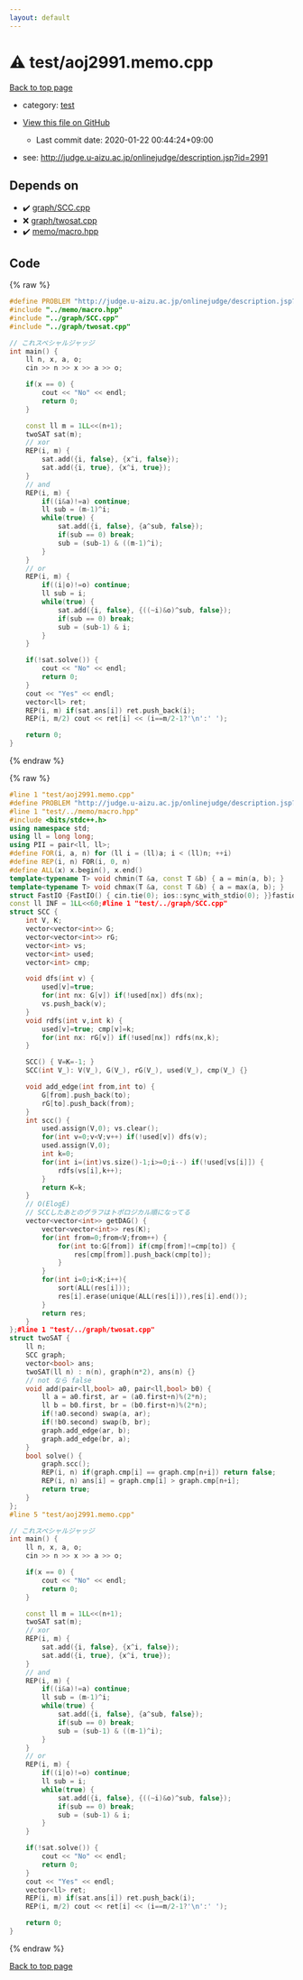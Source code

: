 ```yaml
---
layout: default
---
```


<!-- mathjax config similar to math.stackexchange -->
<script type="text/javascript" async
  src="https://cdnjs.cloudflare.com/ajax/libs/mathjax/2.7.5/MathJax.js?config=TeX-MML-AM_CHTML">
</script>
<script type="text/x-mathjax-config">
  MathJax.Hub.Config({
    TeX: { equationNumbers: { autoNumber: "AMS" }},
    tex2jax: {
      inlineMath: [ ['$','$'] ],
      processEscapes: true
    },
    "HTML-CSS": { matchFontHeight: false },
    displayAlign: "left",
    displayIndent: "2em"
  });
</script>

<script type="text/javascript" src="https://cdnjs.cloudflare.com/ajax/libs/jquery/3.4.1/jquery.min.js"></script>
<script src="https://cdn.jsdelivr.net/npm/jquery-balloon-js@1.1.2/jquery.balloon.min.js" integrity="sha256-ZEYs9VrgAeNuPvs15E39OsyOJaIkXEEt10fzxJ20+2I=" crossorigin="anonymous"></script>
<script type="text/javascript" src="../../assets/js/copy-button.js"></script>
<link rel="stylesheet" href="../../assets/css/copy-button.css" />


# :warning: test/aoj2991.memo.cpp

<a href="../../index.html">Back to top page</a>

* category: <a href="../../index.html#098f6bcd4621d373cade4e832627b4f6">test</a>
* <a href="{{ site.github.repository_url }}/blob/master/test/aoj2991.memo.cpp">View this file on GitHub</a>
    - Last commit date: 2020-01-22 00:44:24+09:00


* see: <a href="http://judge.u-aizu.ac.jp/onlinejudge/description.jsp?id=2991">http://judge.u-aizu.ac.jp/onlinejudge/description.jsp?id=2991</a>


## Depends on

* :heavy_check_mark: <a href="../graph/SCC.cpp.html">graph/SCC.cpp</a>
* :x: <a href="../graph/twosat.cpp.html">graph/twosat.cpp</a>
* :heavy_check_mark: <a href="../memo/macro.hpp.html">memo/macro.hpp</a>


## Code

<a id="unbundled"></a>
{% raw %}
```cpp
#define PROBLEM "http://judge.u-aizu.ac.jp/onlinejudge/description.jsp?id=2991"
#include "../memo/macro.hpp"
#include "../graph/SCC.cpp"
#include "../graph/twosat.cpp"

// これスペシャルジャッジ
int main() {
    ll n, x, a, o;
    cin >> n >> x >> a >> o;

    if(x == 0) {
        cout << "No" << endl;
        return 0;
    }

    const ll m = 1LL<<(n+1);
    twoSAT sat(m);
    // xor
    REP(i, m) {
        sat.add({i, false}, {x^i, false});
        sat.add({i, true}, {x^i, true});
    }
    // and
    REP(i, m) {
        if((i&a)!=a) continue;
        ll sub = (m-1)^i;
        while(true) {
            sat.add({i, false}, {a^sub, false});
            if(sub == 0) break;
            sub = (sub-1) & ((m-1)^i);
        }
    }
    // or
    REP(i, m) {
        if((i|o)!=o) continue;
        ll sub = i;
        while(true) {
            sat.add({i, false}, {((~i)&o)^sub, false});
            if(sub == 0) break;
            sub = (sub-1) & i;
        }
    }

    if(!sat.solve()) {
        cout << "No" << endl;
        return 0;
    }
    cout << "Yes" << endl;
    vector<ll> ret;
    REP(i, m) if(sat.ans[i]) ret.push_back(i);
    REP(i, m/2) cout << ret[i] << (i==m/2-1?'\n':' ');

    return 0;
}
```
{% endraw %}

<a id="bundled"></a>
{% raw %}
```cpp
#line 1 "test/aoj2991.memo.cpp"
#define PROBLEM "http://judge.u-aizu.ac.jp/onlinejudge/description.jsp?id=2991"
#line 1 "test/../memo/macro.hpp"
#include <bits/stdc++.h>
using namespace std;
using ll = long long;
using PII = pair<ll, ll>;
#define FOR(i, a, n) for (ll i = (ll)a; i < (ll)n; ++i)
#define REP(i, n) FOR(i, 0, n)
#define ALL(x) x.begin(), x.end()
template<typename T> void chmin(T &a, const T &b) { a = min(a, b); }
template<typename T> void chmax(T &a, const T &b) { a = max(a, b); }
struct FastIO {FastIO() { cin.tie(0); ios::sync_with_stdio(0); }}fastiofastio;
const ll INF = 1LL<<60;#line 1 "test/../graph/SCC.cpp"
struct SCC {
    int V, K;
    vector<vector<int>> G;
    vector<vector<int>> rG;
    vector<int> vs;
    vector<int> used;
    vector<int> cmp;

    void dfs(int v) {
        used[v]=true;
        for(int nx: G[v]) if(!used[nx]) dfs(nx);
        vs.push_back(v);
    }
    void rdfs(int v,int k) {
        used[v]=true; cmp[v]=k;
        for(int nx: rG[v]) if(!used[nx]) rdfs(nx,k);
    }

    SCC() { V=K=-1; }
    SCC(int V_): V(V_), G(V_), rG(V_), used(V_), cmp(V_) {}

    void add_edge(int from,int to) {
        G[from].push_back(to);
        rG[to].push_back(from);
    }
    int scc() {
        used.assign(V,0); vs.clear();
        for(int v=0;v<V;v++) if(!used[v]) dfs(v);
        used.assign(V,0);
        int k=0;
        for(int i=(int)vs.size()-1;i>=0;i--) if(!used[vs[i]]) {
            rdfs(vs[i],k++);
        }
        return K=k;
    }
    // O(ElogE)
    // SCCしたあとのグラフはトポロジカル順になってる
    vector<vector<int>> getDAG() {
        vector<vector<int>> res(K);
        for(int from=0;from<V;from++) {
            for(int to:G[from]) if(cmp[from]!=cmp[to]) {
                res[cmp[from]].push_back(cmp[to]);
            }
        }
        for(int i=0;i<K;i++){
            sort(ALL(res[i]));
            res[i].erase(unique(ALL(res[i])),res[i].end());
        }
        return res;
    }
};#line 1 "test/../graph/twosat.cpp"
struct twoSAT {
    ll n;
    SCC graph;
    vector<bool> ans;
    twoSAT(ll n) : n(n), graph(n*2), ans(n) {}
    // not なら false
    void add(pair<ll,bool> a0, pair<ll,bool> b0) {
        ll a = a0.first, ar = (a0.first+n)%(2*n);
        ll b = b0.first, br = (b0.first+n)%(2*n);
        if(!a0.second) swap(a, ar);
        if(!b0.second) swap(b, br);
        graph.add_edge(ar, b);
        graph.add_edge(br, a);
    }
    bool solve() {
        graph.scc();
        REP(i, n) if(graph.cmp[i] == graph.cmp[n+i]) return false;
        REP(i, n) ans[i] = graph.cmp[i] > graph.cmp[n+i];
        return true;
    }
};
#line 5 "test/aoj2991.memo.cpp"

// これスペシャルジャッジ
int main() {
    ll n, x, a, o;
    cin >> n >> x >> a >> o;

    if(x == 0) {
        cout << "No" << endl;
        return 0;
    }

    const ll m = 1LL<<(n+1);
    twoSAT sat(m);
    // xor
    REP(i, m) {
        sat.add({i, false}, {x^i, false});
        sat.add({i, true}, {x^i, true});
    }
    // and
    REP(i, m) {
        if((i&a)!=a) continue;
        ll sub = (m-1)^i;
        while(true) {
            sat.add({i, false}, {a^sub, false});
            if(sub == 0) break;
            sub = (sub-1) & ((m-1)^i);
        }
    }
    // or
    REP(i, m) {
        if((i|o)!=o) continue;
        ll sub = i;
        while(true) {
            sat.add({i, false}, {((~i)&o)^sub, false});
            if(sub == 0) break;
            sub = (sub-1) & i;
        }
    }

    if(!sat.solve()) {
        cout << "No" << endl;
        return 0;
    }
    cout << "Yes" << endl;
    vector<ll> ret;
    REP(i, m) if(sat.ans[i]) ret.push_back(i);
    REP(i, m/2) cout << ret[i] << (i==m/2-1?'\n':' ');

    return 0;
}
```
{% endraw %}

<a href="../../index.html">Back to top page</a>

